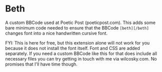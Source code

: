 # Beth

A custom BBCode used at Poetic Post (poeticpost.com). This adds some bare minimum code needed to ensure that the BBCode `[beth][/beth]` changes font into a nice handwritten cursive font.

FYI: This is here for free, but this extension alone will not work for you because it does not install the font itself. Font and CSS are added separately. If you need a custom BBCode like this for that does include all necessary files you can try getting in touch with me via wilcosky.com. No promises that I'll have time though.
